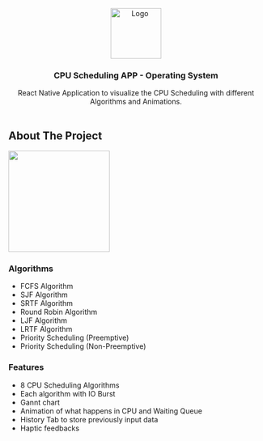 <p align="center">
  <a href="https://github.com/vivek9patel/CPU-Scheduling-APP-React-Native">
    <img src="https://github.com/vivek9patel/CPU-Scheduling-APP-React-Native/assets/favicon_main.png" alt="Logo" width="100" height="100">
  </a>

  <h3 align="center">CPU Scheduling APP - Operating System</h3>

  <p align="center">
    React Native Application to visualize the CPU Scheduling with different Algorithms and Animations.
    <br />
    <br />
  </p>
</p>

<!-- ABOUT THE PROJECT -->

## About The Project

<img src="assets/splash.png" width="200"/>
<h4>

</h4>

### Algorithms

- FCFS Algorithm
- SJF Algorithm
- SRTF Algorithm
- Round Robin Algorithm
- LJF Algorithm
- LRTF Algorithm
- Priority Scheduling (Preemptive)
- Priority Scheduling (Non-Preemptive)

### Features

- 8 CPU Scheduling Algorithms
- Each algorithm with IO Burst
- Gannt chart
- Animation of what happens in CPU and Waiting Queue
- History Tab to store previously input data
- Haptic feedbacks
